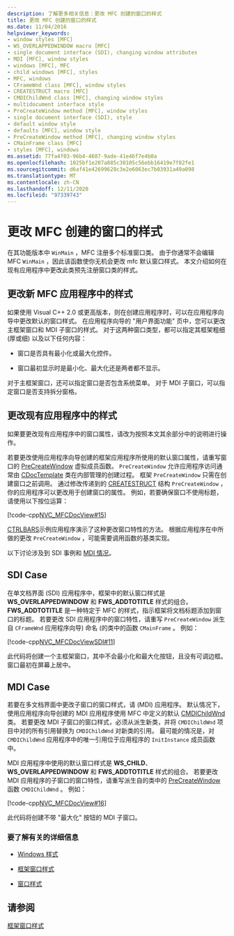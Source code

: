 ```yaml
---
description: 了解更多相关信息：更改 MFC 创建的窗口的样式
title: 更改 MFC 创建的窗口的样式
ms.date: 11/04/2016
helpviewer_keywords:
- window styles [MFC]
- WS_OVERLAPPEDWINDOW macro [MFC]
- single document interface (SDI), changing window attributes
- MDI [MFC], window styles
- windows [MFC], MFC
- child windows [MFC], styles
- MFC, windows
- CFrameWnd class [MFC], window styles
- CREATESTRUCT macro [MFC]
- CMDIChildWnd class [MFC], changing window styles
- multidocument interface style
- PreCreateWindow method [MFC], window styles
- single document interface (SDI), style
- default window style
- defaults [MFC], window style
- PreCreateWindow method [MFC], changing window styles
- CMainFrame class [MFC]
- styles [MFC], windows
ms.assetid: 77fa4f03-96b4-4687-9ade-41e46f7e4b0a
ms.openlocfilehash: 1025bf1e207a885c30105c56ebb16419e7f82fe1
ms.sourcegitcommit: d6af41e42699628c3e2e6063ec7b03931a49a098
ms.translationtype: MT
ms.contentlocale: zh-CN
ms.lasthandoff: 12/11/2020
ms.locfileid: "97339743"
---
```

# <a name="changing-the-styles-of-a-window-created-by-mfc"></a>更改 MFC 创建的窗口的样式

在其功能版本中 `WinMain` ，MFC 注册多个标准窗口类。 由于你通常不会编辑 MFC `WinMain` ，因此该函数使你无机会更改 mfc 默认窗口样式。 本文介绍如何在现有应用程序中更改此类预先注册窗口类的样式。

## <a name="changing-styles-in-a-new-mfc-application"></a><a name="_core_changing_styles_in_a_new_mfc_application"></a> 更改新 MFC 应用程序中的样式

如果使用 Visual C++ 2.0 或更高版本，则在创建应用程序时，可以在应用程序向导中更改默认的窗口样式。 在应用程序向导的 "用户界面功能" 页中，您可以更改主框架窗口和 MDI 子窗口的样式。 对于这两种窗口类型，都可以指定其框架粗细 (厚或细) 以及以下任何内容：

- 窗口是否具有最小化或最大化控件。

- 窗口最初显示时是最小化、最大化还是两者都不显示。

对于主框架窗口，还可以指定窗口是否包含系统菜单。 对于 MDI 子窗口，可以指定窗口是否支持拆分窗格。

## <a name="changing-styles-in-an-existing-application"></a><a name="_core_changing_styles_in_an_existing_application"></a> 更改现有应用程序中的样式

如果要更改现有应用程序中的窗口属性，请改为按照本文其余部分中的说明进行操作。

若要更改使用应用程序向导创建的框架应用程序所使用的默认窗口属性，请重写窗口的 [PreCreateWindow](reference/cwnd-class.md#precreatewindow) 虚拟成员函数。 `PreCreateWindow` 允许应用程序访问通常由 [CDocTemplate](reference/cdoctemplate-class.md) 类在内部管理的创建过程。 框架 `PreCreateWindow` 只需在创建窗口之前调用。 通过修改传递到的 [CREATESTRUCT](/windows/win32/api/winuser/ns-winuser-createstructw) 结构 `PreCreateWindow` ，你的应用程序可以更改用于创建窗口的属性。 例如，若要确保窗口不使用标题，请使用以下按位运算：

[!code-cpp[NVC_MFCDocView#15](codesnippet/cpp/changing-the-styles-of-a-window-created-by-mfc_1.cpp)]

[CTRLBARS](../overview/visual-cpp-samples.md)示例应用程序演示了这种更改窗口特性的方法。 根据应用程序在中所做的更改 `PreCreateWindow` ，可能需要调用函数的基类实现。

以下讨论涉及到 SDI 事例和 [MDI 情况](#_core_the_mdi_case)。

## <a name="the-sdi-case"></a><a name="_core_the_sdi_case"></a> SDI Case

在单文档界面 (SDI) 应用程序中，框架中的默认窗口样式是 **WS_OVERLAPPEDWINDOW** 和 **FWS_ADDTOTITLE** 样式的组合。 **FWS_ADDTOTITLE** 是一种特定于 MFC 的样式，指示框架将文档标题添加到窗口的标题。 若要更改 SDI 应用程序中的窗口特性，请重写 `PreCreateWindow` 派生自 `CFrameWnd` 应用程序向导) 命名 (的类中的函数 `CMainFrame` 。 例如：

[!code-cpp[NVC_MFCDocViewSDI#11](codesnippet/cpp/changing-the-styles-of-a-window-created-by-mfc_2.cpp)]

此代码将创建一个主框架窗口，其中不会最小化和最大化按钮，且没有可调边框。 窗口最初在屏幕上居中。

## <a name="the-mdi-case"></a><a name="_core_the_mdi_case"></a> MDI Case

若要在多文档界面中更改子窗口的窗口样式，请 (MDI) 应用程序。 默认情况下，使用应用程序向导创建的 MDI 应用程序使用 MFC 中定义的默认 [CMDIChildWnd](reference/cmdichildwnd-class.md) 类。 若要更改 MDI 子窗口的窗口样式，必须从派生新类，并将 `CMDIChildWnd` 项目中对的所有引用替换为 `CMDIChildWnd` 对新类的引用。 最可能的情况是，对 `CMDIChildWnd` 应用程序中的唯一引用位于应用程序的 `InitInstance` 成员函数中。

MDI 应用程序中使用的默认窗口样式是 **WS_CHILD**、 **WS_OVERLAPPEDWINDOW** 和 **FWS_ADDTOTITLE** 样式的组合。 若要更改 MDI 应用程序的子窗口的窗口特性，请重写派生自的类中的 [PreCreateWindow](reference/cwnd-class.md#precreatewindow) 函数 `CMDIChildWnd` 。 例如：

[!code-cpp[NVC_MFCDocView#16](codesnippet/cpp/changing-the-styles-of-a-window-created-by-mfc_3.cpp)]

此代码将创建不带 "最大化" 按钮的 MDI 子窗口。

### <a name="what-do-you-want-to-know-more-about"></a>要了解有关的详细信息

- [Windows 样式](reference/styles-used-by-mfc.md#window-styles)

- [框架窗口样式](frame-window-styles-cpp.md)

- [窗口样式](/windows/win32/winmsg/window-styles)

## <a name="see-also"></a>请参阅

[框架窗口样式](frame-window-styles-cpp.md)
